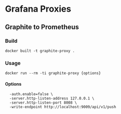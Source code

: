 # Grafana Proxies
## Graphite to Prometheus

### Build
```
docker built -t graphite-proxy .
```

### Usage
```
docker run --rm -ti graphite-proxy {options}
```

#### Options
```
  -auth.enable=false \
  -server.http-listen-address 127.0.0.1 \
  -server.http-listen-port 8008 \
  -write-endpoint http://localhost:9009/api/v1/push
```
